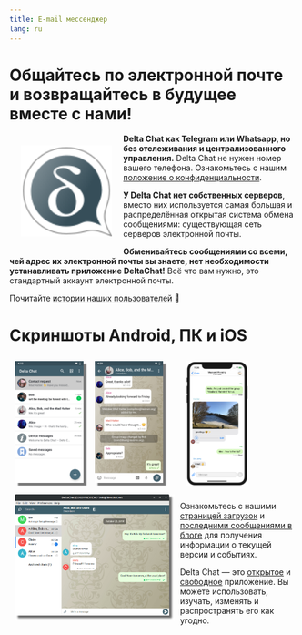 ```yaml
---
title: E-mail мессенджер
lang: ru
---
```


# Общайтесь по электронной почте и возвращайтесь в будущее вместе с нами!

<img src="../assets/logos/delta-chat.svg" width="160" style="float: left; margin: 20px;" />

**Delta Chat как Telegram или Whatsapp, но без отслеживания и централизованного управления.**
Delta Chat не нужен номер вашего телефона. Ознакомьтесь с нашим [положение о конфиденциальности](gdpr).

**У Delta Chat нет собственных серверов**, вместо них используется самая большая и распределённая открытая система обмена сообщениями: существующая сеть серверов электронной почты.

**Обменивайтесь сообщениями со всеми, чей адрес их электронной почты вы знаете, нет необходимости устанавливать приложение DeltaChat!** 
Всё что вам нужно, это стандартный аккаунт электронной почты.

Почитайте [истории наших пользователей](user-voices) 📣


# Скриншоты Android, ПК и iOS 

<img src="../assets/blog/screenshots/2019-12-17-delta-chat-google-play-release-chat-list-light.png" width="120" 
style="float: left; margin: 10px;display: block;box-shadow: 5px 5px 2px #777;" /> 
<img src="../assets/blog/screenshots/2019-12-17-delta-chat-google-play-release-group-light.png" width="120" 
style="float: left; margin: 10px;display: block;box-shadow: 5px 5px 2px #777;" /> 

<img src="../assets/blog/desktop-screenshot.png" width="280" style="float:left; margin: 10px" /> 

<img src="../assets/blog/screenshots/2020-01-09-delta-chat-iOS-weekend-group-chat.png" width="110" style="margin: 10px" /> 

Ознакомьтесь с нашими [страницей загрузок](https://get.delta.chat) и [последними сообщениями в блоге](blog)
для получения информации о текущей версии и событиях.

Delta Chat — это [открытое](https://ru.wikipedia.org/wiki/Open-source_software)
и [свободное](https://ru.wikipedia.org/wiki/Free_software) приложение.
Вы можете использовать, изучать, изменять и распространять его как угодно.
